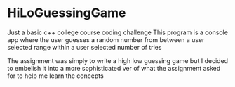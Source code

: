 # HiLoGuessingGame
Just a basic c++ college course coding challenge
This program is a console app where the user guesses
a random number from between a user selected range
within a user selected number of tries

The assignment was simply to write a high low guessing game
but I decided to embelish it into a more sophisticated ver
of what the assignment asked for to help me learn the concepts
